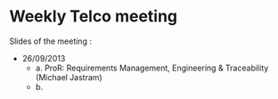 Weekly Telco meeting
================

Slides of the meeting :
* 26/09/2013 
    * a. ProR: Requirements Management, Engineering & Traceability (Michael Jastram)
    * b.

